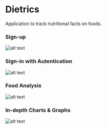 # Dietrics
Application to track nutritional facts on foods.

### Sign-up  

![alt text](https://media.giphy.com/media/lprt9e94VTS2uGvWZc/giphy.gif)


### Sign-in with Autentication 

![alt text](https://media.giphy.com/media/TiIuFYdYGuu0tzrcPG/giphy.gif)

### Food Analysis 

![alt text](https://media.giphy.com/media/Qx5EsuxwzlE0RAnojD/giphy.gif)

### In-depth Charts & Graphs 

![alt text](https://media.giphy.com/media/MZjgLY2d9azxGE42J6/giphy.gif)
